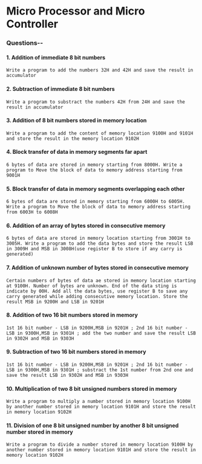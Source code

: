 # Micro Processor and Micro Controller

### Questions--


#### 1. Addition of immediate 8 bit numbers
`Write a program to add the numbers 32H and 42H and save the result in accumulator`
#### 2. Subtraction of immediate 8 bit numbers
`Write a program to substract the numbers 42H from 24H and save the result in accumulator`
#### 3. Addition of 8 bit numbers stored in memory location
`Write a program to add the content of memory location 9100H and 9101H and store the result in the memory location 9102H`
#### 4. Block transfer of data in memory segments far apart
`6 bytes of data are stored in memory starting from 8000H. Write a program to Move the block of data to memory address starting from 9001H`
#### 5. Block transfer of data in memory segments overlapping each other
`6 bytes of data are stored in memory starting from 6000H to 6005H. Write a program to Move the block of data to memory address starting from 6003H to 6008H`
#### 6. Addition of an array of bytes stored in consecutive memory
`6 bytes of data are stored in memory location starting from 3001H to 3005H. Write a program to add the data bytes and store the result LSB in 3009H and MSB in 3008H(use register B to store if any carry is generated)`
#### 7. Addition of unknown number of bytes stored in consecutive memory 
`Certain numbers of bytes of data ae stored in memory location starting at 9100H. Number of bytes are unknown. End of the data sting is indicate by 00H. Add all the data bytes, use register B to save any carry generated while adding consecutive memory location. Store the result MSB in 9200H and LSB in 9201H`
#### 8. Addition of two 16 bit numbers stored in memory
`1st 16 bit number - LSB in 9200H,MSB in 9201H ; 2nd 16 bit number - LSB in 9300H,MSB in 9301H ; add the two number and save the result LSB in 9302H and MSB in 9303H`
#### 9. Subtraction of two 16 bit numbers stored in memory 
`1st 16 bit number - LSB in 9200H,MSB in 9201H ; 2nd 16 bit number - LSB in 9300H,MSB in 9301H ; substract the 1st number from 2nd one and save the result LSB in 9302H and MSB in 9303H`
#### 10. Multiplication of two 8 bit unsigned numbers stored in memory 
`Write a program to multiply a number stored in memory location 9100H by another number stored in memory location 9101H and store the result in memory location 9102H`
#### 11. Division of one 8 bit unsigned number by another 8 bit unsigned number stored in memory
`Write a program to divide a number stored in memory location 9100H by another number stored in memory location 9101H and store the result in memory location 9102H`
